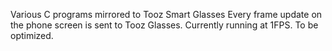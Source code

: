 Various C programs mirrored to Tooz Smart Glasses
Every frame update on the phone screen is sent to Tooz Glasses.  Currently running at 1FPS.  To be optimized.
